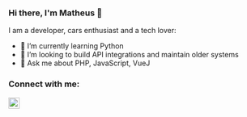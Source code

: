 ### Hi there, I'm Matheus 👋

I am a developer, cars enthusiast and a tech lover:

- 🌱 I’m currently learning Python
- 👯 I’m looking to build API integrations and maintain older systems
- 💬 Ask me about PHP, JavaScript, VueJ


### Connect with me:

[<img align="left" alt="Matheus Duarte | LinkedIn" width="22px" src="https://cdn.jsdelivr.net/npm/simple-icons@v3/icons/linkedin.svg" />](https://www.linkedin.com/in/matheus-duarte-galv%C3%A3o-8b1a33b3/)
<br>

